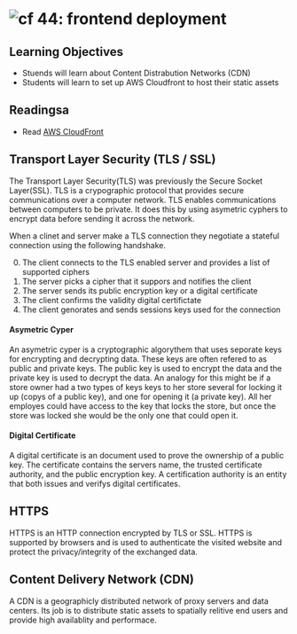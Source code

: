 ![cf](http://i.imgur.com/7v5ASc8.png) 44: frontend deployment
===

## Learning Objectives
* Stuends will learn about Content Distrabution Networks (CDN)
* Students will learn to set up AWS Cloudfront to host their static assets

## Readingsa
* Read [AWS CloudFront](https://aws.amazon.com/cloudfront/)

## Transport Layer Security (TLS / SSL)
The Transport Layer Security(TLS) was previously the Secure Socket Layer(SSL). TLS is a crypographic protocol that provides secure communications over a computer network. TLS enables communications between computers to be private. It does this by using asymetric cyphers to encrypt data before sending it across the network.

When a clinet and server make a TLS connection they negotiate a stateful connection using the following handshake. 
 
0. The client connects to the TLS enabled server and provides a list of supported ciphers
0. The server picks a cipher that it suppors and notifies the client
0. The server sends its public encryption key or a digital certificate
0. The client confirms the validity digital certifictate
0. The client genorates and sends sessions keys used for the connection

#### Asymetric Cyper
An asymetric cyper is a cryptographic algorythem that uses seporate keys for encrypting and decrypting data. These keys are often refered to as public and private keys. The public key is used to encrypt the data and the private key is used to decrypt the data. An analogy for this might be if a store owner had a two types of keys keys to her store several for locking it up (copys of a public key), and one for opening it (a private key). All her employes could have access to the key that locks the store, but once the store was locked she would be the only one that could open it.

#### Digital Certificate
A digital certificate is an document used to prove the ownership of a public key. The certificate contains the servers name,  the trusted certificate authority, and the public encryption key. A certification authority is an entity that both issues and verifys digital certificates.

## HTTPS
HTTPS is an HTTP connection encrypted by TLS or SSL. HTTPS is supported by browsers and is used to authenticate the visited website and protect the privacy/integrity of the exchanged data.

## Content Delivery Network (CDN)
A CDN is a geographicly distributed network of proxy servers and data centers. Its job is to distribute static assets to spatially relitive end users and provide high availablity and performace.

